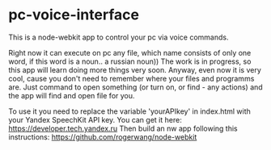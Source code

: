 pc-voice-interface
==================

This is a node-webkit app to control your pc via voice commands.

Right now it can execute on pc any file, which name consists of only one word, if this word is a noun.. a russian noun))
The work is in progress, so this app will learn doing more things very soon.
Anyway, even now it is very cool, cause you don't need to remember where your files and programms are. Just command to open something (or turn on, or find - any actions) and the app will find and open file for you.


To use it you need to replace the variable 'yourAPIkey' in index.html with your Yandex SpeechKit API key. You can get it here: https://developer.tech.yandex.ru
Then build an nw app following this instructions: https://github.com/rogerwang/node-webkit
